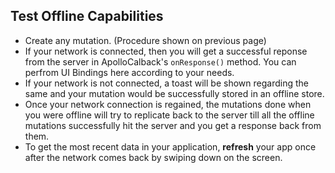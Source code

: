 ## Test Offline Capabilities 

- Create any mutation. (Procedure shown on previous page)
- If your network is connected, then you will get a successful reponse from the server in ApolloCalback's `onResponse()` method. You can perfrom UI Bindings here according to your needs.
- If your network is not connected, a toast will be shown regarding the same and your mutation would be successfully stored in an offline store.
- Once your network connection is regained, the mutations done when you were offline will try to replicate back to the server till all the offline mutations successfully hit the server and you get a response back from them.
- To get the most recent data in your application, **refresh** your app once after the network comes back by swiping down on the screen.
